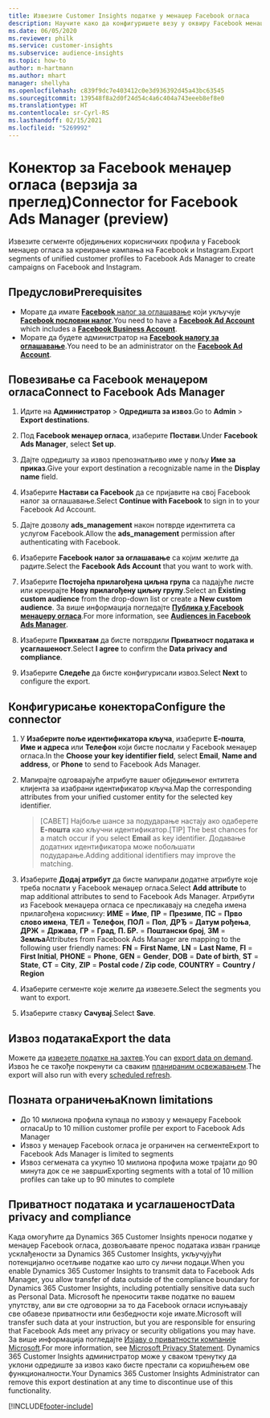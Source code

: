 ```yaml
---
title: Извезите Customer Insights податке у менаџер Facebook огласа
description: Научите како да конфигуришете везу у оквиру Facebook менаџера огласа.
ms.date: 06/05/2020
ms.reviewer: philk
ms.service: customer-insights
ms.subservice: audience-insights
ms.topic: how-to
author: m-hartmann
ms.author: mhart
manager: shellyha
ms.openlocfilehash: c839f9dc7e403412c0e3d936392d45a43bc63545
ms.sourcegitcommit: 139548f8a2d0f24d54c4a6c404a743eeeb8ef8e0
ms.translationtype: HT
ms.contentlocale: sr-Cyrl-RS
ms.lasthandoff: 02/15/2021
ms.locfileid: "5269992"
---
```

# <a name="connector-for-facebook-ads-manager-preview"></a><span data-ttu-id="06280-103">Конектор за Facebook менаџер огласа (верзија за преглед)</span><span class="sxs-lookup"><span data-stu-id="06280-103">Connector for Facebook Ads Manager (preview)</span></span>

<span data-ttu-id="06280-104">Извезите сегменте обједињених корисничких профила у Facebook менаџер огласа за креирање кампања на Facebook и Instagram.</span><span class="sxs-lookup"><span data-stu-id="06280-104">Export segments of unified customer profiles to Facebook Ads Manager to create campaigns on Facebook and Instagram.</span></span>

## <a name="prerequisites"></a><span data-ttu-id="06280-105">Предуслови</span><span class="sxs-lookup"><span data-stu-id="06280-105">Prerequisites</span></span>

- <span data-ttu-id="06280-106">Морате да имате [**Facebook** налог за оглашавање](https://www.facebook.com/business/learn/lessons/step-by-step-ads-manager-account) који укључује [**Facebook пословни налог**](https://business.facebook.com/).</span><span class="sxs-lookup"><span data-stu-id="06280-106">You need to have a [**Facebook Ad Account**](https://www.facebook.com/business/learn/lessons/step-by-step-ads-manager-account) which includes a [**Facebook Business Account**](https://business.facebook.com/).</span></span>
- <span data-ttu-id="06280-107">Морате да будете администратор на [**Facebook налогу за оглашавање**](https://www.facebook.com/business/learn/lessons/step-by-step-ads-manager-account).</span><span class="sxs-lookup"><span data-stu-id="06280-107">You need to be an administrator on the [**Facebook Ad Account**](https://www.facebook.com/business/learn/lessons/step-by-step-ads-manager-account).</span></span>

## <a name="connect-to-facebook-ads-manager"></a><span data-ttu-id="06280-108">Повезивање са Facebook менаџером огласа</span><span class="sxs-lookup"><span data-stu-id="06280-108">Connect to Facebook Ads Manager</span></span>

1. <span data-ttu-id="06280-109">Идите на **Администратор** > **Одредишта за извоз**.</span><span class="sxs-lookup"><span data-stu-id="06280-109">Go to **Admin** > **Export destinations**.</span></span>

1. <span data-ttu-id="06280-110">Под **Facebook менаџер огласа**, изаберите **Постави**.</span><span class="sxs-lookup"><span data-stu-id="06280-110">Under **Facebook Ads Manager**, select **Set up**.</span></span>

1. <span data-ttu-id="06280-111">Дајте одредишту за извоз препознатљиво име у пољу **Име за приказ**.</span><span class="sxs-lookup"><span data-stu-id="06280-111">Give your export destination a recognizable name in the **Display name** field.</span></span>

1. <span data-ttu-id="06280-112">Изаберите **Настави са Facebook** да се пријавите на свој Facebook налог за оглашавање.</span><span class="sxs-lookup"><span data-stu-id="06280-112">Select **Continue with Facebook** to sign in to your Facebook Ad Account.</span></span>

1. <span data-ttu-id="06280-113">Дајте дозволу **ads_management** након потврде идентитета са услугом Facebook.</span><span class="sxs-lookup"><span data-stu-id="06280-113">Allow the **ads_management** permission after authenticating with Facebook.</span></span>

1. <span data-ttu-id="06280-114">Изаберите **Facebook налог за оглашавање** са којим желите да радите.</span><span class="sxs-lookup"><span data-stu-id="06280-114">Select the **Facebook Ads Account** that you want to work with.</span></span>

1. <span data-ttu-id="06280-115">Изаберите **Постојећа прилагођена циљна група** са падајуће листе или креирајте **Нову прилагођену циљну групу**.</span><span class="sxs-lookup"><span data-stu-id="06280-115">Select an **Existing custom audience** from the drop-down list or create a **New custom audience**.</span></span> <span data-ttu-id="06280-116">За више информација погледајте [**Публика у Facebook менаџеру огласа**](https://www.facebook.com/business/help/744354708981227?id=2469097953376494).</span><span class="sxs-lookup"><span data-stu-id="06280-116">For more information, see [**Audiences in Facebook Ads Manager**](https://www.facebook.com/business/help/744354708981227?id=2469097953376494).</span></span>

1. <span data-ttu-id="06280-117">Изаберите **Прихватам** да бисте потврдили **Приватност података и усаглашеност**.</span><span class="sxs-lookup"><span data-stu-id="06280-117">Select **I agree** to confirm the **Data privacy and compliance**.</span></span>

1. <span data-ttu-id="06280-118">Изаберите **Следеће** да бисте конфигурисали извоз.</span><span class="sxs-lookup"><span data-stu-id="06280-118">Select **Next** to configure the export.</span></span>

## <a name="configure-the-connector"></a><span data-ttu-id="06280-119">Конфигурисање конектора</span><span class="sxs-lookup"><span data-stu-id="06280-119">Configure the connector</span></span>

1. <span data-ttu-id="06280-120">У **Изаберите поље идентификатора кључа**, изаберите **Е-пошта**, **Име и адреса** или **Телефон** који бисте послали у Facebook менаџер огласа.</span><span class="sxs-lookup"><span data-stu-id="06280-120">In the **Choose your key identifier field**, select **Email**, **Name and address**, or **Phone** to send to Facebook Ads Manager.</span></span>

1. <span data-ttu-id="06280-121">Мапирајте одговарајуће атрибуте вашег обједињеног ентитета клијента за изабрани идентификатор кључа.</span><span class="sxs-lookup"><span data-stu-id="06280-121">Map the corresponding attributes from your unified customer entity for the selected key identifier.</span></span>
   > <span data-ttu-id="06280-122">[САВЕТ] Најбоље шансе за подударање настају ако одаберете **Е-пошта** као кључни идентификатор.</span><span class="sxs-lookup"><span data-stu-id="06280-122">[TIP] The best chances for a match occur if you select **Email** as key identifier.</span></span> <span data-ttu-id="06280-123">Додавање додатних идентификатора може побољшати подударање.</span><span class="sxs-lookup"><span data-stu-id="06280-123">Adding additional identifiers may improve the matching.</span></span>

1. <span data-ttu-id="06280-124">Изаберите **Додај атрибут** да бисте мапирали додатне атрибуте које треба послати у Facebook менаџер огласа.</span><span class="sxs-lookup"><span data-stu-id="06280-124">Select **Add attribute** to map additional attributes to send to Facebook Ads Manager.</span></span> <span data-ttu-id="06280-125">Атрибути из Facebook менаџера огласа се пресликавају на следећа имена прилагођена кориснику: **ИМЕ** = **Име**, **ПР** = **Презиме**, **ПС** = **Прво слово имена**, **ТЕЛ** = **Телефон**, **ПОЛ** = **Пол**, **ДРЂ** = **Датум рођења**, **ДРЖ** = **Држава**, **ГР** = **Град**, **П. БР.** = **Поштански број**, **ЗМ** = **Земља**</span><span class="sxs-lookup"><span data-stu-id="06280-125">Attributes from Facebook Ads Manager are mapping to the following user friendly names: **FN** = **First Name**, **LN** = **Last Name**, **FI** = **First Initial**, **PHONE** = **Phone**, **GEN** = **Gender**, **DOB** = **Date of birth**, **ST** = **State**, **CT** = **City**, **ZIP** = **Postal code / Zip code**, **COUNTRY** = **Country / Region**</span></span>

1. <span data-ttu-id="06280-126">Изаберите сегменте које желите да извезете.</span><span class="sxs-lookup"><span data-stu-id="06280-126">Select the segments you want to export.</span></span>

1. <span data-ttu-id="06280-127">Изаберите ставку **Сачувај**.</span><span class="sxs-lookup"><span data-stu-id="06280-127">Select **Save**.</span></span>

## <a name="export-the-data"></a><span data-ttu-id="06280-128">Извоз података</span><span class="sxs-lookup"><span data-stu-id="06280-128">Export the data</span></span>

<span data-ttu-id="06280-129">Можете да [извезете податке на захтев](export-destinations.md).</span><span class="sxs-lookup"><span data-stu-id="06280-129">You can [export data on demand](export-destinations.md).</span></span> <span data-ttu-id="06280-130">Извоз ће се такође покренути са сваким [планираним освежавањем](system.md#schedule-tab).</span><span class="sxs-lookup"><span data-stu-id="06280-130">The export will also run with every [scheduled refresh](system.md#schedule-tab).</span></span>

## <a name="known-limitations"></a><span data-ttu-id="06280-131">Позната ограничења</span><span class="sxs-lookup"><span data-stu-id="06280-131">Known limitations</span></span>

- <span data-ttu-id="06280-132">До 10 милиона профила купаца по извозу у менаџеру Facebook огласа</span><span class="sxs-lookup"><span data-stu-id="06280-132">Up to 10 million customer profile per export to Facebook Ads Manager</span></span> 
- <span data-ttu-id="06280-133">Извоз у менаџер Facebook огласа је ограничен на сегменте</span><span class="sxs-lookup"><span data-stu-id="06280-133">Export to Facebook Ads Manager is limited to segments</span></span>
- <span data-ttu-id="06280-134">Извоз сегмената са укупно 10 милиона профила може трајати до 90 минута док се не заврши</span><span class="sxs-lookup"><span data-stu-id="06280-134">Exporting segments with a total of 10 million profiles can take up to 90 minutes to complete</span></span>

## <a name="data-privacy-and-compliance"></a><span data-ttu-id="06280-135">Приватност података и усаглашеност</span><span class="sxs-lookup"><span data-stu-id="06280-135">Data privacy and compliance</span></span>

<span data-ttu-id="06280-136">Када омогућите да Dynamics 365 Customer Insights преноси податке у менаџер Facebook огласа, дозвољавате пренос података изван границе усклађености за Dynamics 365 Customer Insights, укључујући потенцијално осетљиве податке као што су лични подаци.</span><span class="sxs-lookup"><span data-stu-id="06280-136">When you enable Dynamics 365 Customer Insights to transmit data to Facebook Ads Manager, you allow transfer of data outside of the compliance boundary for Dynamics 365 Customer Insights, including potentially sensitive data such as Personal Data.</span></span> <span data-ttu-id="06280-137">Microsoft ће преносити такве податке по вашем упутству, али ви сте одговорни за то да Facebook огласи испуњавају све обавезе приватности или безбедности које имате.</span><span class="sxs-lookup"><span data-stu-id="06280-137">Microsoft will transfer such data at your instruction, but you are responsible for ensuring that Facebook Ads meet any privacy or security obligations you may have.</span></span> <span data-ttu-id="06280-138">За више информација погледајте [Изјаву о приватности компаније Microsoft](https://go.microsoft.com/fwlink/?linkid=396732).</span><span class="sxs-lookup"><span data-stu-id="06280-138">For more information, see [Microsoft Privacy Statement](https://go.microsoft.com/fwlink/?linkid=396732).</span></span>
<span data-ttu-id="06280-139">Dynamics 365 Customer Insights администратор може у сваком тренутку да уклони одредиште за извоз како бисте престали са коришћењем ове функционалности.</span><span class="sxs-lookup"><span data-stu-id="06280-139">Your Dynamics 365 Customer Insights Administrator can remove this export destination at any time to discontinue use of this functionality.</span></span>


[!INCLUDE[footer-include](../includes/footer-banner.md)]